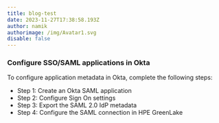 ```yaml
---
title: blog-test
date: 2023-11-27T17:38:58.193Z
author: namik
authorimage: /img/Avatar1.svg
disable: false
---
```

<!--StartFragment-->

### Configure SSO/SAML applications in Okta

To configure application metadata in Okta, complete the following steps:

* Step 1: Create an Okta SAML application
* Step 2: Configure Sign On settings
* Step 3: Export the SAML 2.0 IdP metadata
* Step 4: Configure the SAML connection in HPE GreenLake

<!--EndFragment-->